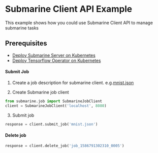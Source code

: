 <!---
  Licensed under the Apache License, Version 2.0 (the "License");
  you may not use this file except in compliance with the License.
  You may obtain a copy of the License at
   http://www.apache.org/licenses/LICENSE-2.0
  Unless required by applicable law or agreed to in writing, software
  distributed under the License is distributed on an "AS IS" BASIS,
  WITHOUT WARRANTIES OR CONDITIONS OF ANY KIND, either express or implied.
  See the License for the specific language governing permissions and
  limitations under the License. See accompanying LICENSE file.
-->

# Submarine Client API Example
This example shows how you could use Submarine Client API to 
manage submarine tasks

## Prerequisites
- [Deploy Submarine Server on Kubernetes](https://github.com/apache/submarine/blob/master/docs/submarine-server/setup-kubernetes.md)
- [Deploy Tensorflow Operator on Kubernetes](https://github.com/apache/submarine/blob/master/docs/submarine-server/ml-frameworks/tensorflow.md)

#### Submit Job
1. Create a job description for submarine client. e.g.[mnist.json](./mnist.json)

2. Create Submarine job client
```python
from submarine.job import SubmarineJobClient
client = SubmarineJobClient('localhost', 8080)
```
3. Submit job
```python
response = client.submit_job('mnist.json')
```
#### Delete job
```python
response = client.delete_job('job_1586791302310_0005')
```

